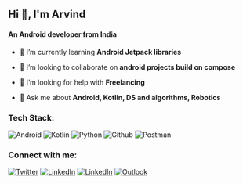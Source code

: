 ## Hi 👋, I'm Arvind

#### An Android developer from India

- 🌱 I’m currently learning **Android Jetpack libraries**

- 👯 I’m looking to collaborate on **android projects build on compose**

- 🤝 I’m looking for help with **Freelancing**

- 💬 Ask me about **Android, Kotlin, DS and algorithms, Robotics**

### Tech Stack:
![Android](https://img.shields.io/badge/-Android-A4C639?logo=android&logoColor=white&style=for-the-badge) ![Kotlin](https://img.shields.io/badge/-Kotlin-E24462?logo=kotlin&logoColor=white&style=for-the-badge)  ![Python](https://img.shields.io/badge/-Pyhton-306998?logo=python&logoColor=white&style=for-the-badge) ![Github](https://img.shields.io/badge/-Github-171515?logo=github&logoColor=white&style=for-the-badge) ![Postman](https://img.shields.io/badge/-Postman-EF5B25?logo=postman&logoColor=white&style=for-the-badge)

### Connect with me:
[![Twitter](https://img.shields.io/badge/Twitter-1DA1F2?style=for-the-badge&logo=twitter&logoColor=white)](https://twitter.com/_Arvind_Mehra) [![LinkedIn](https://img.shields.io/badge/LinkedIn-0077B5?style=for-the-badge&logo=linkedin&logoColor=white)](https://www.linkedin.com/in/arvind-mehra/) [![LinkedIn](https://img.shields.io/badge/Leetcode-67595E?style=for-the-badge&logo=leetcode&logoColor=white)](https://www.leetcode.com/am07234) [![Outlook](https://img.shields.io/badge/Outlook-00A2ED?style=for-the-badge&logo=microsoft%20outlook&logoColor=white)
](arvind.mehra@outlook.com)
